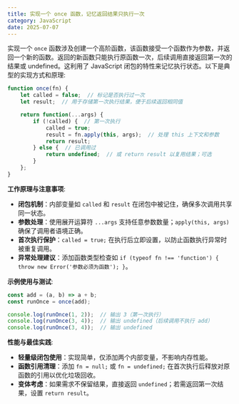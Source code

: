 ```yaml
---
title: 实现一个 once 函数，记忆返回结果只执行一次
category: JavaScript
date: 2025-07-07
---
```

实现一个 `once` 函数涉及创建一个高阶函数，该函数接受一个函数作为参数，并返回一个新的函数。返回的新函数只能执行原函数一次，后续调用直接返回第一次的结果或 undefined。这利用了 JavaScript 闭包的特性来记忆执行状态。以下是典型的实现方式和原理:  

```javascript
function once(fn) {
    let called = false;  // 标记是否执行过一次
    let result;  // 用于存储第一次执行结果，便于后续返回相同值

    return function(...args) {
        if (!called) {  // 第一次执行
            called = true;
            result = fn.apply(this, args);  // 处理 this 上下文和参数
            return result;
        } else {  // 已调用过
            return undefined;  // 或 return result 以复用结果；可选
        }
    };
}
```

**工作原理与注意事项**:  
- **闭包机制**：内部变量如 `called` 和 `result` 在闭包中被记住，确保多次调用共享同一状态。  
- **参数处理**：使用展开运算符 `...args` 支持任意参数数量；`apply(this, args)` 确保了调用者语境正确。  
- **首次执行保护**：`called = true;` 在执行后立即设置，以防止函数执行异常时被重复调用。  
- **异常处理建议**：添加函数类型检查如 `if (typeof fn !== 'function') { throw new Error('参数必须为函数'); }`。  

**示例使用与测试**:  
```javascript
const add = (a, b) => a + b;
const runOnce = once(add);

console.log(runOnce(1, 2));  // 输出 3（第一次执行）
console.log(runOnce(3, 4));  // 输出 undefined（后续调用不执行 add）
console.log(runOnce(3, 4));  // 输出 undefined
```  

**性能与最佳实践**:  
- **轻量级闭包使用**：实现简单，仅添加两个内部变量，不影响内存性能。  
- **函数引用清理**：添加 `fn = null;` 或 `fn = undefined;` 在首次执行后释放对原函数的引用以优化垃圾回收。  
- **变体考虑**：如果需求不保留结果，直接返回 `undefined`；若需返回第一次结果，设置 `return result`。
